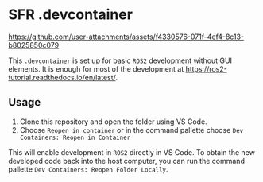 # SFR .devcontainer


https://github.com/user-attachments/assets/f4330576-071f-4ef4-8c13-b8025850c079


This `.devcontainer` is set up for basic `ROS2` development without GUI elements. It is enough for most of the development at https://ros2-tutorial.readthedocs.io/en/latest/.

## Usage

1. Clone this repository and open the folder using VS Code.
2. Choose `Reopen in container` or in the command pallette choose `Dev Containers: Reopen in Container`

This will enable development in `ROS2` directly in VS Code. To obtain the new developed code back into the host computer, you can run the command pallette `Dev Containers: Reopen Folder Locally`.
